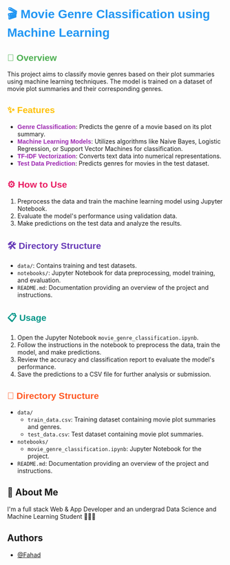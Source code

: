 # <span style="color: #2196F3; font-family: Arial, sans-serif;">🎬 Movie Genre Classification using Machine Learning</span>

## <span style="color: #4CAF50; font-family: Arial, sans-serif;">🚀 Overview</span>
This project aims to classify movie genres based on their plot summaries using machine learning techniques. The model is trained on a dataset of movie plot summaries and their corresponding genres.

## <span style="color: #FFC107; font-family: Arial, sans-serif;">✨ Features</span>
- <span style="color: #9C27B0; font-family: Arial, sans-serif;">**Genre Classification**</span>: Predicts the genre of a movie based on its plot summary.
- <span style="color: #9C27B0; font-family: Arial, sans-serif;">**Machine Learning Models**</span>: Utilizes algorithms like Naive Bayes, Logistic Regression, or Support Vector Machines for classification.
- <span style="color: #9C27B0; font-family: Arial, sans-serif;">**TF-IDF Vectorization**</span>: Converts text data into numerical representations.
- <span style="color: #9C27B0; font-family: Arial, sans-serif;">**Test Data Prediction**</span>: Predicts genres for movies in the test dataset.

## <span style="color: #E91E63; font-family: Arial, sans-serif;">⚙️ How to Use</span>
1. Preprocess the data and train the machine learning model using Jupyter Notebook.
2. Evaluate the model's performance using validation data.
3. Make predictions on the test data and analyze the results.

## <span style="color: #673AB7; font-family: Arial, sans-serif;">🛠️ Directory Structure</span>
- `data/`: Contains training and test datasets.
- `notebooks/`: Jupyter Notebook for data preprocessing, model training, and evaluation.
- `README.md`: Documentation providing an overview of the project and instructions.

## <span style="color: #009688; font-family: Arial, sans-serif;">📋 Usage</span>
1. Open the Jupyter Notebook `movie_genre_classification.ipynb`.
2. Follow the instructions in the notebook to preprocess the data, train the model, and make predictions.
3. Review the accuracy and classification report to evaluate the model's performance.
4. Save the predictions to a CSV file for further analysis or submission.

## <span style="color: #FF5722; font-family: Arial, sans-serif;">📂 Directory Structure</span>
- `data/`
  - `train_data.csv`: Training dataset containing movie plot summaries and genres.
  - `test_data.csv`: Test dataset containing movie plot summaries.
- `notebooks/`
  - `movie_genre_classification.ipynb`: Jupyter Notebook for the project.
- `README.md`: Documentation providing an overview of the project and instructions.

## 🚀 About Me
I'm a full stack Web & App Developer and an undergrad Data Science and Machine Learning Student 👨‍💻🙌

## Authors

- [@Fahad](https://github.com/SyedFahad7)
